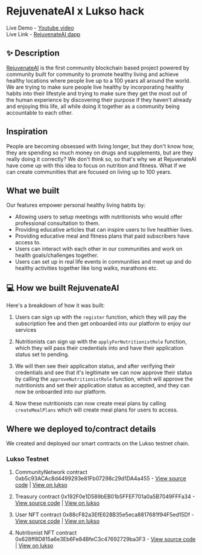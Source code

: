 # RejuvenateAI x Lukso hack 

Live Demo - [Youtube video](https://youtu.be/G7vAsMd6zR0) <br />
Live Link - [RejuvenateAI dapp](https://rejuvenate-ai-lukso-two.vercel.app/) <br />

## ✨ Description

[RejuvenateAI](https://rejuvenate-ai-czgn.vercel.app/) is the first community blockchain based project powered by community built for community to promote healthy living and achieve  healthy locations where people live up to a 100 years all around the world. We are trying to make sure people live healthy by incorporating healthy habits into their lifestyle and trying to make sure they get the most out of the human experience by discovering their purpose if they haven't already and enjoying this life, all while doing it together as a community being accountable to each other.

## Inspiration

People are becoming obsessed with living longer, but they don't know how, they are spending so much money on drugs and supplements, but are they really doing it correctly? We don't think so, so that's why we at RejuvenateAI have come up with this idea to focus on nutrition and fitness. What if we can create communities that are focused on living up to 100 years. 

## What we built

Our features empower personal healthy living habits by:

- Allowing users to setup meetings with nutritionists who would offer professional consultation to them.
- Providing educative articles that can inspire users to live healthier lives. 
- Providing educative meal and fitness plans that paid subscribers have access to.
- Users can interact with each other in our communities and work on health goals/challenges together.
- Users can set up in real life events in communities and meet up and do healthy activities together like long walks, marathons etc.

## 💻 How we built RejuvenateAI

Here's a breakdown of how it was built:


1. Users can sign up with the ```register``` function, which they will pay the subscription fee and then get onboarded into our platform to enjoy our services

2. Nutritionists can sign up with the ```applyForNutritionistRole``` function, which they will pass their credentials into and have their application status set to pending.

3. We will then see their applicaiton status, and after verifying their credentials and see that it's legitimate we can now approve their status by calling the ```approveNutritionistRole``` function, which will approve the nutritionists and set their application status as accepted, and they can now be onboarded into our platform.

4. Now these nutritionists can now create meal plans by calling ``createMealPlans`` which will create meal plans for users to access.


## Where we deployed to/contract details

We created and deployed our smart contracts on the Lukso testnet chain. 

### Lukso Testnet

1. CommunityNetwork contract 0xb5c93ACAc8d4499293e81Fb07298c29d1DA4a455 - [View source code](https://github.com/degencodebeast/RejuvenateAI-lukso/blob/main/smart-contracts/contracts/CommunityNetwork.sol) | [View on lukso](https://explorer.execution.testnet.lukso.network/address/0xb5c93ACAc8d4499293e81Fb07298c29d1DA4a455)

2. Treasury contract 0x192F0e1D589bEB01b5FFEF701a0a5B7049FFFa34 - [View source code](https://github.com/degencodebeast/RejuvenateAI-lukso/blob/main/smart-contracts/contracts/Treasury.sol) | [View on lukso](https://explorer.execution.testnet.lukso.network/address/0x192F0e1D589bEB01b5FFEF701a0a5B7049FFFa34)

3. User NFT contract 0x88cF82a3EfE628B35e5eca8817681f94F5ed15Df - [View source code](https://github.com/degencodebeast/RejuvenateAI-lukso/blob/main/smart-contracts/contracts/UserNFT.sol) | [View on lukso](https://explorer.execution.testnet.lukso.network/address/0x88cF82a3EfE628B35e5eca8817681f94F5ed15Df)

4. Nutritionist NFT contract 0x628ff8D815a6e3Eb6Fe84BfeC3c47692729ba3F3 - [View source code](https://github.com/degencodebeast/RejuvenateAI-lukso/blob/main/smart-contracts/contracts/NutritionistNFT.sol) | [View on lukso](https://explorer.execution.testnet.lukso.network/address/0x628ff8D815a6e3Eb6Fe84BfeC3c47692729ba3F3)


